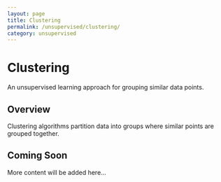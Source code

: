 ```yaml
---
layout: page
title: Clustering
permalink: /unsupervised/clustering/
category: unsupervised
---
```


# Clustering

An unsupervised learning approach for grouping similar data points.

## Overview

Clustering algorithms partition data into groups where similar points are grouped together.

## Coming Soon

More content will be added here...
